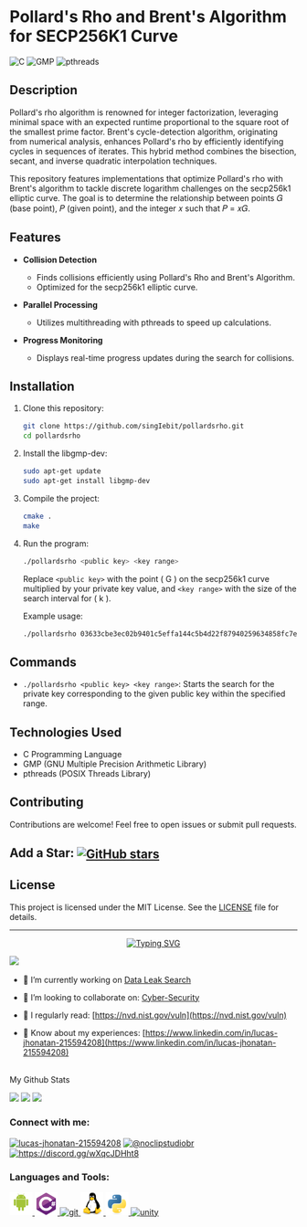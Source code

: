 # Pollard's Rho and Brent's Algorithm for SECP256K1 Curve

![C](https://img.shields.io/badge/language-C-blue)
![GMP](https://img.shields.io/badge/dependency-GMP-green)
![pthreads](https://img.shields.io/badge/dependency-pthreads-yellow)

## Description

Pollard's rho algorithm is renowned for integer factorization, leveraging minimal space with an expected runtime proportional to the square root of the smallest prime factor. Brent's cycle-detection algorithm, originating from numerical analysis, enhances Pollard's rho by efficiently identifying cycles in sequences of iterates. This hybrid method combines the bisection, secant, and inverse quadratic interpolation techniques.

This repository features implementations that optimize Pollard's rho with Brent's algorithm to tackle discrete logarithm challenges on the secp256k1 elliptic curve. The goal is to determine the relationship between points 𝐺 (base point),  𝑃 (given point),  and the integer 𝑥 such that 𝑃 = 𝑥𝐺.

## Features

- **Collision Detection**
  - Finds collisions efficiently using Pollard's Rho and Brent's Algorithm.
  - Optimized for the secp256k1 elliptic curve.

- **Parallel Processing**
  - Utilizes multithreading with pthreads to speed up calculations.

- **Progress Monitoring**
  - Displays real-time progress updates during the search for collisions.

## Installation

1. Clone this repository:
    ```bash
    git clone https://github.com/singIebit/pollardsrho.git
    cd pollardsrho
    ```

2. Install the libgmp-dev:
    ```bash
    sudo apt-get update
    sudo apt-get install libgmp-dev
    ```

3. Compile the project:
    ```bash
    cmake .
    make
    ```

4. Run the program:
    ```bash
    ./pollardsrho <public key> <key range>
    ```

    Replace `<public key>` with the point \( G \) on the secp256k1 curve multiplied by your private key value, and `<key range>` with the size of the search interval for \( k \).

    Example usage:
    ```bash
    ./pollardsrho 03633cbe3ec02b9401c5effa144c5b4d22f87940259634858fc7e59b1c09937852 130
    ```

## Commands

- `./pollardsrho <public key> <key range>`: Starts the search for the private key corresponding to the given public key within the specified range.

## Technologies Used

- C Programming Language
- GMP (GNU Multiple Precision Arithmetic Library)
- pthreads (POSIX Threads Library)

## Contributing

Contributions are welcome! Feel free to open issues or submit pull requests.

## Add a Star: <a href="https://github.com/singIebit/pollardsrho/stargazers"><img src="https://img.shields.io/github/stars/singIebit/pollardsrho?style=flat-square" alt="GitHub stars" style="vertical-align: middle;"></a>

## License

This project is licensed under the MIT License. See the [LICENSE](LICENSE) file for details.

---

<p align="center">
  <a href="https://github.com/singIebit">
    <img src="https://readme-typing-svg.demolab.com?font=Georgia&size=18&duration=2000&pause=100&multiline=true&width=500&height=80&lines=No+Clip+Studio;Programmer+%7C+Student+%7C+Cyber+Security;+%7C+Android+%7C+Apps" alt="Typing SVG" />
  </a>
</p>

<a href="https://github.com/singIebit">
    <img src="https://github-stats-alpha.vercel.app/api?username=singIebit&cc=22272e&tc=37BCF6&ic=fff&bc=0000">
</a>

- 🔭 I’m currently working on [Data Leak Search](https://play.google.com/store/apps/details?id=com.NoClipStudio.DataBaseSearch)

- 🚀 I’m looking to collaborate on: [Cyber-Security](https://play.google.com/store/apps/details?id=com.hashsuite.droid)

- 📝 I regularly read: [https://nvd.nist.gov/vuln](https://nvd.nist.gov/vuln)

- 📄 Know about my experiences: [https://www.linkedin.com/in/lucas-jhonatan-215594208](https://www.linkedin.com/in/lucas-jhonatan-215594208)

<br>
My Github Stats

![](http://github-profile-summary-cards.vercel.app/api/cards/profile-details?username=singIebit&theme=dracula) 
![](http://github-profile-summary-cards.vercel.app/api/cards/repos-per-language?username=singIebit&theme=dracula) 
![](http://github-profile-summary-cards.vercel.app/api/cards/most-commit-language?username=singIebit&theme=dracula)

<h3 align="left">Connect with me:</h3>
<p align="left">
<a href="https://linkedin.com/in/lucas-jhonatan-215594208" target="blank"><img align="center" src="https://raw.githubusercontent.com/rahuldkjain/github-profile-readme-generator/master/src/images/icons/Social/linked-in-alt.svg" alt="lucas-jhonatan-215594208" height="30" width="40" /></a>
<a href="https://www.youtube.com/@noclipstudiobr" target="blank"><img align="center" src="https://raw.githubusercontent.com/rahuldkjain/github-profile-readme-generator/master/src/images/icons/Social/youtube.svg" alt="@noclipstudiobr" height="30" width="40" /></a>
<a href="https://discord.gg/https://discord.gg/wXqcJDHht8" target="blank"><img align="center" src="https://raw.githubusercontent.com/rahuldkjain/github-profile-readme-generator/master/src/images/icons/Social/discord.svg" alt="https://discord.gg/wXqcJDHht8" height="30" width="40" /></a>
</p>

<h3 align="left">Languages and Tools:</h3>
<p align="left"> <a href="https://developer.android.com" target="_blank" rel="noreferrer"> <img src="https://raw.githubusercontent.com/devicons/devicon/master/icons/android/android-original-wordmark.svg" alt="android" width="40" height="40"/> </a> <a href="https://www.w3schools.com/cs/" target="_blank" rel="noreferrer"> <img src="https://raw.githubusercontent.com/devicons/devicon/master/icons/csharp/csharp-original.svg" alt="csharp" width="40" height="40"/> </a> <a href="https://git-scm.com/" target="_blank" rel="noreferrer"> <img src="https://www.vectorlogo.zone/logos/git-scm/git-scm-icon.svg" alt="git" width="40" height="40"/> </a> <a href="https://www.linux.org/" target="_blank" rel="noreferrer"> <img src="https://raw.githubusercontent.com/devicons/devicon/master/icons/linux/linux-original.svg" alt="linux" width="40" height="40"/> </a> <a href="https://www.python.org" target="_blank" rel="noreferrer"> <img src="https://raw.githubusercontent.com/devicons/devicon/master/icons/python/python-original.svg" alt="python" width="40" height="40"/> </a> <a href="https://unity.com/" target="_blank" rel="noreferrer"> <img src="https://www.vectorlogo.zone/logos/unity3d/unity3d-icon.svg" alt="unity" width="40" height="40"/> </a> </p>
